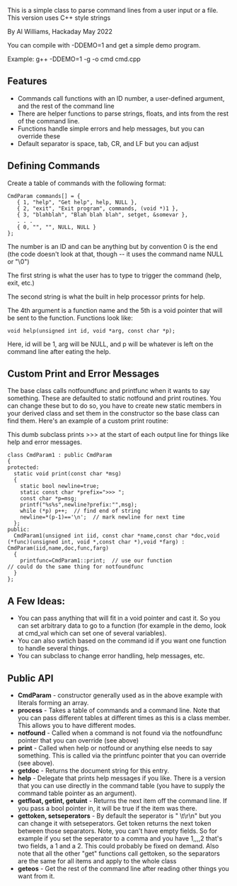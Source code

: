 This is a simple class to parse command lines from a user input or a file. This version uses C++ style strings

By Al Williams, Hackaday May 2022

You can compile with -DDEMO=1 and get a simple demo program.

Example: g++ -DDEMO=1 -g -o cmd cmd.cpp

Features
-----------
* Commands call functions with an ID number, a user-defined argument, and the rest of the command line
* There are helper functions to parse strings, floats, and ints from the rest of the command line.
* Functions handle simple errors and help messages, but you can override these
* Default separator is space, tab, CR, and LF but you can adjust 

Defining Commands
-------------------------

Create a table of commands with the following format:

    CmdParam commands[] = {
       { 1, "help", "Get help", help, NULL },
       { 2, "exit", "Exit program", commands, (void *)1 },
       { 3, "blahblah", "Blah blah blah", setget, &somevar },
       . . .
       { 0, "", "", NULL, NULL }
    };

The number is an ID and can be anything but by convention 0 is the end
(the code doesn't look at that, though -- it uses the command name NULL or "\0")

The first string is what the user has to type to trigger the command 
(help, exit, etc.)

The second string is what the built in help processor prints for help. 

The 4th argument is a function name and the 5th is a void pointer that will be
sent to the function. Functions look like:

    void help(unsigned int id, void *arg, const char *p);

Here, id will be 1, arg will be NULL, and p will be whatever is left
on the command line after eating the help. 

Custom Print and Error Messages
----------------------------------------
The base class calls notfoundfunc and printfunc when it wants to say something. These are defaulted to static notfound and print routines. You can change these but to do so, you have to create new static members in your derived class and set them in the constructor so the base class can find them. Here's an example of a custom print routine:

This dumb subclass prints >>> at the start
of each output line for things like help and error messages.

    class CmdParam1 : public CmdParam
    {
    protected:
      static void print(const char *msg)
      {
        static bool newline=true;
        static const char *prefix=">>> ";
        const char *p=msg;
        printf("%s%s",newline?prefix:"",msg);
        while (*p) p++;  // find end of string
        newline=*(p-1)=='\n';  // mark newline for next time
      };
    public:
      CmdParam1(unsigned int iid, const char *name,const char *doc,void (*func)(unsigned int, void *,const char *),void *farg) :  CmdParam(iid,name,doc,func,farg)
      {
        printfunc=CmdParam1::print;  // use our function
    // could do the same thing for notfoundfunc
      }
    };


A Few Ideas:
---------------

 - You can pass anything that will fit in a void pointer and cast it. So
   you can set arbitrary data to go to a function (for example in the
   demo, look at cmd_val which can set one of several variables).
 - You can also swtich based on the command id if you want one function
   to handle several things.
 - You can subclass to change error handling, help messages, etc.

Public API
---
* **CmdParam** - constructor generally used as in the above example with literals forming an array.
* **process** - Takes a table of commands and a command line. Note that you can pass different tables at different times as this is a class member. This allows you to have different modes.
* **notfound** - Called when a command is not found via the notfoundfunc pointer that you can override (see above)
* **print** - Called when help or notfound or anything else needs to say something. This is called via the printfunc pointer that you can override (see above).
* **getdoc** - Returns the document string for this entry.
* **help** - Delegate that prints help messages if you like. There is a version that you can use directly in the command table (you have to supply the command table pointer as an argument).
* **getfloat, getint, getuint** - Returns the next item off the command line. If you pass a bool pointer in, it will be true if the item was there.
* **gettoken, setseperators** - By default the seperator is " \t\r\n" but you can change it with setseperators. Get token returns the next token between those separators. Note, you can't have empty fields. So for example if you set the seperator to a comma and you have 1,,,,2 that's two fields, a 1 and a 2. This could probably be fixed on demand. Also note that all the other "get" functions call gettoken, so the separators are the same for all items and apply to the whole class
* **geteos** - Get the rest of the command line after reading other things you want from it.